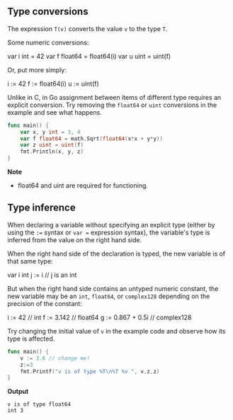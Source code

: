 ## Type conversions

The expression `T(v)` converts the value `v` to the type `T`.

Some numeric conversions:

var i int = 42
var f float64 = float64(i)
var u uint = uint(f)

Or, put more simply:

i := 42
f := float64(i)
u := uint(f)

Unlike in C, in Go assignment between items of different type requires an explicit conversion. Try removing the `float64` or `uint` conversions in the example and see what happens.
```go
func main() {
	var x, y int = 3, 4
	var f float64 = math.Sqrt(float64(x*x + y*y))
	var z uint = uint(f)
	fmt.Println(x, y, z)
}
```

**Note**
* float64 and uint are required for functioning.
## Type inference

When declaring a variable without specifying an explicit type (either by using the `:=` syntax or `var =` expression syntax), the variable's type is inferred from the value on the right hand side.

When the right hand side of the declaration is typed, the new variable is of that same type:

var i int
j := i // j is an int

But when the right hand side contains an untyped numeric constant, the new variable may be an `int`, `float64`, or `complex128` depending on the precision of the constant:

i := 42           // int
f := 3.142        // float64
g := 0.867 + 0.5i // complex128

Try changing the initial value of `v` in the example code and observe how its type is affected.
```go
func main() {
	v := 3.6 // change me!
	z:=3
	fmt.Printf("v is of type %T\n%T %v ", v,z,z)
}
```

**Output**
```shell
v is of type float64
int 3 
```